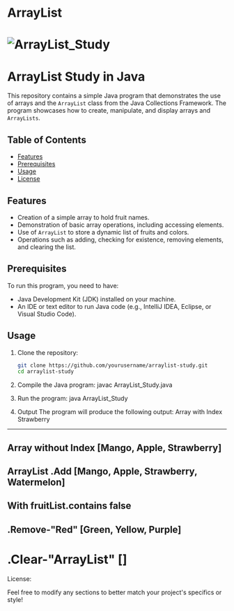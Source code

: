 # ArrayList
![ArrayList_Study](https://user-images.githubusercontent.com/67381317/235304616-cd7cc5d3-0150-4491-92dd-0eb232bf5c9a.png)
===========
# ArrayList Study in Java

This repository contains a simple Java program that demonstrates the use of arrays and the `ArrayList` class from the Java Collections Framework. The program showcases how to create, manipulate, and display arrays and `ArrayLists`.

## Table of Contents

- [Features](#features)
- [Prerequisites](#prerequisites)
- [Usage](#usage)
- [License](#license)

## Features

- Creation of a simple array to hold fruit names.
- Demonstration of basic array operations, including accessing elements.
- Use of `ArrayList` to store a dynamic list of fruits and colors.
- Operations such as adding, checking for existence, removing elements, and clearing the list.

## Prerequisites

To run this program, you need to have:

- Java Development Kit (JDK) installed on your machine.
- An IDE or text editor to run Java code (e.g., IntelliJ IDEA, Eclipse, or Visual Studio Code).

## Usage

1. Clone the repository:

   ```bash
   git clone https://github.com/yourusername/arraylist-study.git
   cd arraylist-study

2. Compile the Java program: javac ArrayList_Study.java
3. Run the program: java ArrayList_Study
4. Output
The program will produce the following output:
Array with Index
Strawberry
------------
Array without Index
[Mango, Apple, Strawberry]
------------
ArrayList .Add
[Mango, Apple, Strawberry, Watermelon]
------------
With fruitList.contains
false
------------
.Remove-"Red"
[Green, Yellow, Purple]
------------
.Clear-"ArrayList"
[]
===============

License:

Feel free to modify any sections to better match your project's specifics or style!

   
   
